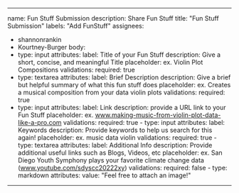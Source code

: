 ---
name: Fun Stuff Submission
description: Share Fun Stuff
title: "Fun Stuff Submission"
labels: "Add FunStuff"
assignees:
 - shannonrankin
 - Kourtney-Burger
body:
  - type: input
    attributes:
      label: Title of your Fun Stuff
      description: Give a short, concise, and meaningful Title
      placeholder: ex. Violin Plot Compositions
    validations:
      required: true
   - type: textarea
    attributes:
      label: Brief Description
      description: Give a brief but helpful summary of what this fun stuff does
      placeholder: ex. Creates a musical composition from your data violin plots
    validations:
      required: true
   - type: input
    attributes:
      label: Link
      description: provide a URL link to your Fun Stuff
      placeholder: ex. www.making-music-from-violin-plot-data-like-a-pro.com
    validations:
      required: true
    - type: input
    attributes:
      label: Keywords
      description: Provide keywords to help us search for this again!
      placeholder: ex. music data violin 
    validations:
      required: true
    - type: textarea
    attributes:
      label: Additional Info
      description: Provide additional useful links such as Blogs, Videos, etc
      placeholder: ex. San Diego Youth Symphony plays your favorite climate change data (www.youtube.com/sdyscc20222xy)
    validations:
      required: false
    - type: markdown
  attributes:
    value: "Feel free to attach an image!"
 ---
